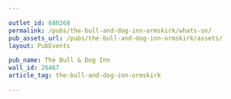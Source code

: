 ```yaml
---

outlet_id: 680268
permalink: /pubs/the-bull-and-dog-inn-ormskirk/whats-on/
pub_assets_url: /pubs/the-bull-and-dog-inn-ormskirk/assets/
layout: PubEvents

pub_name: The Bull & Dog Inn
wall_id: 26467
article_tag: the-bull-and-dog-inn-ormskirk

---
```




